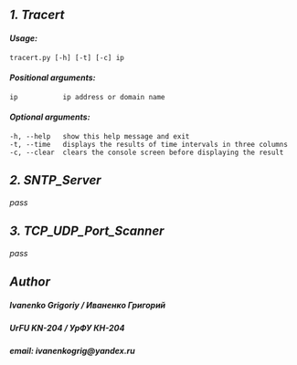 ## _1. Tracert_
#### _Usage:_
    tracert.py [-h] [-t] [-c] ip

#### _Positional arguments:_
    ip           ip address or domain name

#### _Optional arguments:_
    -h, --help   show this help message and exit
    -t, --time   displays the results of time intervals in three columns
    -c, --clear  clears the console screen before displaying the result


## _2. SNTP_Server_
_pass_


## _3. TCP_UDP_Port_Scanner_
_pass_


## _Author_
##### _Ivanenko Grigoriy / Иваненко Григорий_
##### _UrFU KN-204 / УрФУ КН-204_ 
##### _email: ivanenkogrig@yandex.ru_